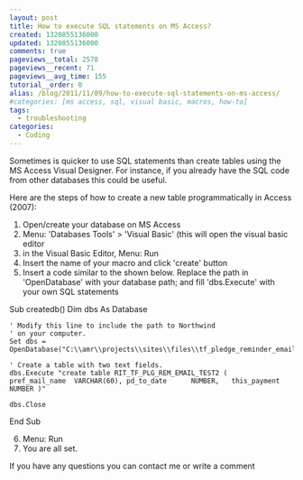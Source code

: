 ```yaml
---
layout: post
title: How to execute SQL statements on MS Access?
created: 1320855136000
updated: 1320855136000
comments: true
pageviews__total: 2578
pageviews__recent: 71
pageviews__avg_time: 155
tutorial__order: 0
alias: /blog/2011/11/09/how-to-execute-sql-statements-on-ms-access/
#categories: [ms access, sql, visual basic, macros, how-to]
tags:
  - troubleshooting
categories:
  - Coding
---
```

Sometimes is quicker to use SQL statements than create tables using the MS Access Visual Designer. For instance, if you already have the SQL code from other databases this could be useful.
<!--More-->

Here are the steps of how to create a new table programmatically in Access (2007):

1. Open/create your database on MS Access
2. Menu: 'Databases Tools' > 'Visual Basic' (this will open the visual basic editor
3. in the Visual Basic Editor, Menu: Run
4. Insert the name of your macro and click 'create' button
5. Insert a code similar to the shown below. Replace the path in 'OpenDatabase' with your database path; and fill 'dbs.Execute' with your own SQL statements



Sub createdb()
    Dim dbs As Database

    ' Modify this line to include the path to Northwind
    ' on your computer.
    Set dbs = OpenDatabase("C:\\amr\\projects\\sites\\files\\tf_pledge_reminder_email.accdb")

    ' Create a table with two text fields.
    dbs.Execute "create table RIT_TF_PLG_REM_EMAIL_TEST2 (   pref_mail_name  VARCHAR(60), pd_to_date      NUMBER,   this_payment    NUMBER )"

    dbs.Close
End Sub

6. Menu: Run
7. You are all set.

If you have any questions you can contact me or write a comment
